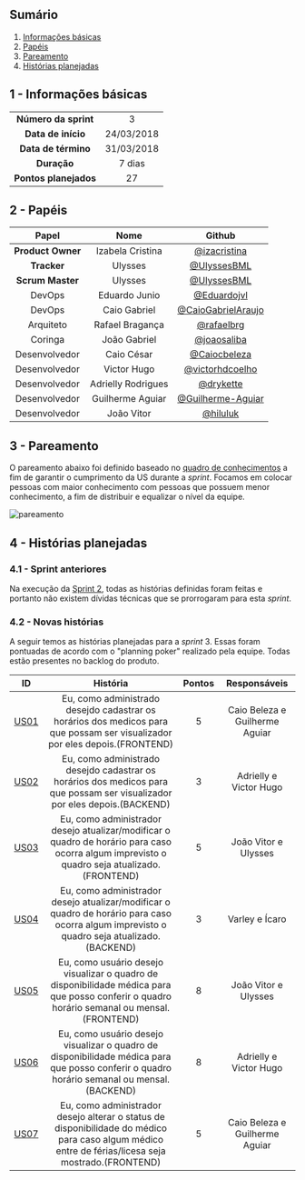 ## Sumário

1. [Informações básicas](#1---informações-básicas)
1. [Papéis](#2---papéis)
1. [Pareamento](#3---pareamento)
1. [Histórias planejadas](#4---histórias-planejadas)


## 1 - Informações básicas

| | |
|:--:|:--:|
|**Número da sprint**|3|
|**Data de início**|24/03/2018|
|**Data de término**|31/03/2018|
|**Duração**|7 dias|
|**Pontos planejados**|27|

## 2 - Papéis

|Papel|Nome|Github|
|:---:|:--:|:--:|
|**Product Owner**|Izabela Cristina|[@izacristina]()|
|**Tracker**|Ulysses|[@UlyssesBML]()|
|**Scrum Master**|Ulysses|[@UlyssesBML]()|
|DevOps|Eduardo Junio|[@Eduardojvl]()|
|DevOps|Caio Gabriel|[@CaioGabrielAraujo]()|
|Arquiteto|Rafael Bragança|[@rafaelbrg](https://github.com/rafaelbrg)|
|Coringa|João Gabriel|[@joaosaliba]()|
|Desenvolvedor|Caio César|[@Caiocbeleza]()|
|Desenvolvedor|Victor Hugo|[@victorhdcoelho]()|
|Desenvolvedor|Adrielly Rodrigues|[@drykette]()|
|Desenvolvedor|Guilherme Aguiar|[@Guilherme-Aguiar]()|
|Desenvolvedor|João Vitor|[@hiluluk]()|

## 3 - Pareamento

O pareamento abaixo foi definido baseado no [quadro de conhecimentos](https://github.com/fga-gpp-mds/2018.1_Gestao_de_Internacoes_Cirurgicas_GIC/blob/master/docs/documentos/imagens/sprint0/conhecimento_Inicial.png) a fim de garantir o cumprimento da US durante a *sprint*. Focamos em colocar pessoas com maior conhecimento com pessoas que possuem menor conhecimento, a fim de distribuir e equalizar o nível da equipe.

![pareamento]()

## 4 - Histórias planejadas

### 4.1 - Sprint anteriores

Na execução da [Sprint 2](https://github.com/fga-gpp-mds/2018.1_Gestao_de_Internacoes_Cirurgicas_GIC/blob/master/docs/documentos/Sprints/Sprint_2_Planejamento.md), todas as histórias definidas foram feitas e portanto não existem dívidas técnicas que se prorrogaram para esta *sprint*.

### 4.2 - Novas histórias

A seguir temos as histórias planejadas para a *sprint* 3. Essas foram pontuadas de acordo com o "planning poker" realizado pela equipe. Todas estão presentes no backlog do produto.

|ID|História|Pontos|Responsáveis|
|:-:|:-----:|:----:|:----------:|
|[US01](https://github.com/fga-gpp-mds/2018.1_Gestao_de_Internacoes_Cirurgicas_GIC/issues/36)|Eu, como administrado desejdo cadastrar os horários dos medicos para que possam ser visualizador por eles depois.(FRONTEND)|5|Caio Beleza e Guilherme Aguiar|
|[US02](https://github.com/fga-gpp-mds/2018.1_Gestao_de_Internacoes_Cirurgicas_GIC/issues/37)|Eu, como administrado desejdo cadastrar os horários dos medicos para que possam ser visualizador por eles depois.(BACKEND)|3|Adrielly e Victor Hugo|
|[US03](https://github.com/fga-gpp-mds/2018.1_Gestao_de_Internacoes_Cirurgicas_GIC/issues/38)|Eu, como administrador desejo atualizar/modificar o quadro de horário para caso ocorra algum imprevisto o quadro seja atualizado.(FRONTEND)|5|João Vitor e Ulysses|
|[US04](https://github.com/fga-gpp-mds/2018.1_Gestao_de_Internacoes_Cirurgicas_GIC/issues/39)|Eu, como administrador desejo atualizar/modificar o quadro de horário para caso ocorra algum imprevisto o quadro seja atualizado.(BACKEND)|3|Varley e Ícaro|
|[US05](https://github.com/fga-gpp-mds/2018.1_Gestao_de_Internacoes_Cirurgicas_GIC/issues/40)|Eu, como usuário desejo visualizar o quadro de disponibilidade médica para que posso conferir o quadro horário semanal ou mensal.(FRONTEND) |8|João Vitor e Ulysses|
|[US06](https://github.com/fga-gpp-mds/2018.1_Gestao_de_Internacoes_Cirurgicas_GIC/issues/41)|Eu, como usuário desejo visualizar o quadro de disponibilidade médica para que posso conferir o quadro horário semanal ou mensal.(BACKEND) |8|Adrielly e Victor Hugo|
|[US07](https://github.com/fga-gpp-mds/2018.1_Gestao_de_Internacoes_Cirurgicas_GIC/issues/41)|Eu, como administrador desejo alterar o status de disponibilidade do médico para caso algum médico entre de férias/licesa seja mostrado.(FRONTEND) |5|Caio Beleza e Guilherme Aguiar|
